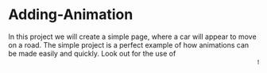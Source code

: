 # Adding-Animation
In this project
 we will create a simple page,
 where a car will
 appear to move on a road. 
The simple project is a perfect example of how animations can be made easily and quickly. Look out for the use of <marquee> tag for creating this simple animation. Try adding more objects and making them move in different directions for more fun. 
